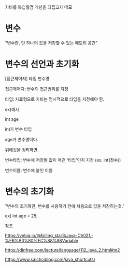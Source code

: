 자바를 복습할겸 개념을 되집고자 메모

변수
===

"변수란, 단 하나의 값을 저장할 수 있는 메모리 공간"


변수의 선언과 초기화
===

[접근제어자] 타입 변수명

접근제어자: 변수의 접근범위를 지정

타입: 자료형으로 자바는 명시적으로 타입을 지정해야 함.

ex)예시

int age

int가 변수 타입

age가 변수명이다.

위에것을 정리하면, 

변수타입: 변수에 저장될 값이 어떤 '타입'인지 지정 (ex. int(정수))

변수이름: 변수에 붙인 이름

변수의 초기화
===

"변수의 초기화란, 변수를 사용하기 전에 처음으로 값을 저장하는것."
 
ex) int age = 25;

참조

https://velog.io/@falling_star3/Java-Ch021.-%EB%B3%80%EC%88%98Variable

https://dinfree.com/lecture/language/112_java_2.html#m2

https://www.saichoiblog.com/java_shortcuts/
